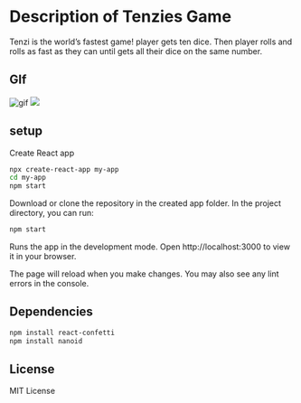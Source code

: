 # Description of Tenzies Game

Tenzi is the world’s fastest game! player gets ten dice. Then player rolls and rolls as fast as they can until gets all their dice on the same number.

## GIf

![gif](./assets/tenzi.gif)
<img src="./assets/tenzi.gif"/>

## setup

Create React app

```bash
npx create-react-app my-app
cd my-app
npm start
```

Download or clone the repository in the created app folder.
In the project directory, you can run:

```bash
npm start
```

Runs the app in the development mode.
Open http://localhost:3000 to view it in your browser.

The page will reload when you make changes.
You may also see any lint errors in the console.

## Dependencies

```bash
npm install react-confetti
npm install nanoid
```

## License

MIT License
